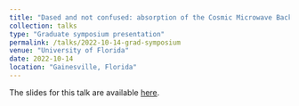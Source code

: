 ```yaml
---
title: "Dased and not confused: absorption of the Cosmic Microwave Background by methanol"
collection: talks
type: "Graduate symposium presentation"
permalink: /talks/2022-10-14-grad-symposium
venue: "University of Florida"
date: 2022-10-14
location: "Gainesville, Florida"
---
```


The slides for this talk are available [here](https://abulatek.github.io/files/bulatek_symposium_2022.pdf).